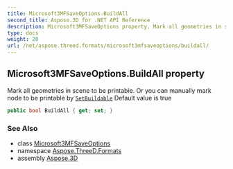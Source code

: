 ```yaml
---
title: Microsoft3MFSaveOptions.BuildAll
second_title: Aspose.3D for .NET API Reference
description: Microsoft3MFSaveOptions property. Mark all geometries in scene to be printable. Or you can manually mark node to be printable by SetBuildable Default value is true
type: docs
weight: 20
url: /net/aspose.threed.formats/microsoft3mfsaveoptions/buildall/
---
```

## Microsoft3MFSaveOptions.BuildAll property

Mark all geometries in scene to be printable. Or you can manually mark node to be printable by [`SetBuildable`](../../microsoft3mfformat/setbuildable/) Default value is true

```csharp
public bool BuildAll { get; set; }
```

### See Also

* class [Microsoft3MFSaveOptions](../)
* namespace [Aspose.ThreeD.Formats](../../microsoft3mfsaveoptions/)
* assembly [Aspose.3D](../../../)


